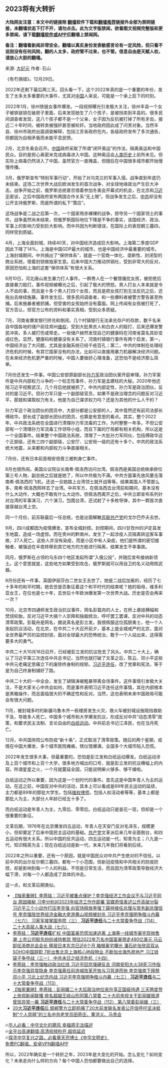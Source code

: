  <!-- 面包屑导航 --> <h2>2023将有大转折</h2> <p class="notice"><b>大陆网友注意：本文中的链接除 <a href="https://github.com/bannedbook/fanqiang" >翻墙</a>软件下载和<a href="https://github.com/killgcd/justmysocks/blob/master/README.md">翻墙推荐</a>链接外全部为禁网链接，未翻墙状态下打不开，请勿点击。此为文字版禁闻，欲看图文视频完整版和更多禁闻，请下载<a href="https://github.com/bannedbook/fanqiang">翻墙软件或APP</a>后翻墙上禁闻网。</p><p>备注：翻墙看新闻非常安全，翻墙以真实身份发表敏感言论有一定风险，但只看不说则没有任何风险，翻的人太多，政府管不过来，也不管。信息自由是天赋人权，请放心大胆的翻墙。</b></p>  <div class="entry"> <p>来源:&nbsp;<span class='wp_keywordlink_affiliate'><a href="http://www.epochtimes.com/" title="大纪元" target="_blank">大纪元</a></span>                            作者:&nbsp;石山                           </p> <p>《有冇搞错》。12月29日。</p> <p>2022年还剩下最后两三天。回头看一下，这个2022年真的是一个重要的年份，发生了太多太多重要的大事件，尤其对<span class='wp_keywordlink_affiliate'><a href="https://www.bannedbook.org/" title="中国" target="_blank">中国</a></span>人来说，可能是一个承上启下的时刻。</p> <p>2022年1月，徐州铁链女事件爆发。一段视频曝光引发极大关注，徐州丰县一个女子被铁链锁在破房子里面，后来发现她生了八个孩子，是被拐卖到丰县的。很多民间调查者发现，这八个孩子都不是一个父亲，女子因为反抗被打掉了所有牙齿，接近二十年时间，被转卖被强奸甚至被轮奸。当地政府因此成了问责对象。当然丰县、徐州市政府出面调查解释，包括江苏省政府在内，各级政府发布了多次通告，但都因为自相矛盾而未能平息民愤。</p> <p>2月，北京冬奥会召开。<a href="https://www.bannedbook.org/bnews/tag/%E4%B8%AD%E5%9B%BD/" class="st_tag internal_tag" rel="tag" title="标签 中国 下的日志">中国</a>政府采取了所谓“闭环奥运”的作法，隔离奥运和中国民众。目的是担心奥密米克戎病毒进入中国。这种奥运会<span class='wp_keywordlink'><a href="https://www.bannedbook.org/forum3/topic1750.html" title="考古学禁区-被掩藏的人类历史" target="_blank">人类历史</a></span>上前所未见。但实际上病毒仍然进入了中国，虽然官方一直掩盖，但随后在中国很多城市都开始慢慢传播。</p> <p>3月，俄罗斯宣布“特别军事行动”，开始了对乌克兰的军事入侵。战争直到年底仍未结束。这场二次世界大战后欧洲发生的首次战争，对全球地缘政治产生巨大冲击。战争开始之前，俄罗斯总统普京借着参加冬奥会开幕式的机会，在北京和<a href="https://www.bannedbook.org/bnews/tag/%e4%b9%a0%e8%bf%91%e5%b9%b3/" class="st_tag internal_tag" rel="tag" title="标签 习近平 下的日志">习近平</a>密谈，之后中国政府宣布两国合作关系“无上限”。但战争发生之后，<a href="https://www.bannedbook.org/bnews/tag/%e4%b8%ad%e5%85%b1/" class="st_tag internal_tag" rel="tag" title="标签 中共 下的日志">中共</a>却没有公开支持俄罗斯，而是所谓的私下“策应”。</p> <p>这场战争是二战之后第一次，一个国家用赤裸裸的战争，掠夺另一个国家领土的事件。战争虽然尚未结束，但俄罗斯国际地位下降是不争的事实，该国经济、政治、军事上的影响力受到巨大影响。而中共因为判断错误，在国际上的表现朝三暮四，同样受到质疑。</p>  <p>4月，上海全面封城，持续40天，对中国经济造成巨大影响。上海第二季度GDP因此下降了14%。上海是中国GDP最大的城市，也是中国经济中最重要的城市。上海封城期间，中共搞出了“保供体系”，就是一个官商一体化、垄断性、封闭型的商业系统，借着封锁做独家生意。后来中国大力推动供销社，受到非常大的反对，原因恐怕和上海的这套“保供体系”有很大关系。</p> <p>6月10日，河北唐山发生暴力打人事件。一群男人在一个餐馆骚扰女孩，被拒绝后直接暴力殴打。事件视频被曝光之后，引起了极大的愤怒。男人打女人本来就是令人不齿的事，而且是十多个男人打四个女孩，而且是把女孩打到无法反抗之后，还拖出去继续施暴。事件发生后，很多民间调查者，和一些爆料者被警方警告甚至拘捕。后来施暴者被抓捕，但受害的女孩始终没有露面。网上传闻有女孩被打死了，官方否认，但官方公布的资料和事实真相，受到众多质疑。</p> <p>7月，河南省爆发银行挤兑和倒闭。几个村镇银行无法承兑存户的存款，数千名来自中国各地的储户前往郑州<span class='wp_keywordlink_affiliate'><a href="https://www.bannedbook.org/bnews/weiquan/" title="维权" target="_blank">维权</a></span>，受到大批黑衣人和白衣人的殴打，后来还爆发警民冲突，多人被打伤或带走。一些储户赫然发现自己的健康码在河南省莫名其妙变成红色，显然，健康码和健康没有关系了。河南村镇银行事件有两个启发，第一，中国经济出了大问题，尤其是金融系统已经千疮百孔；第二，中共的体制在处理经济危机的时候，有其它国家没有的办法，比如可以直接用暴力机器解决经济问题。在未来经济危机更严重的时候，中国人要做好心理准备，这恐怕不是经济那么简单。</p> <p>7月份还发生一件事。中国公安部原副部长<a href="https://www.bannedbook.org/bnews/tag/%E5%AD%99%E5%8A%9B%E5%86%9B/" class="st_tag internal_tag" rel="tag" title="标签 孙力军 下的日志">孙力军</a>政治团伙案开庭审理。孙力军案件是中共内部权力斗争的一个标志性事件，孙力军是孟建柱的大秘。2020年他还陪习近平视察武汉，几个月后他就被抓了。中共内部定性，孙力军是政治团伙，反对的是习近平。但孙力军只是一个副部级官员，如果不是政治理念的问题反对习近平，那就和谋取权力有关。他是为自己谋求权力吗？还是为其他的什么人干的？</p> <p>孙力军这个政治团伙的团员中，大部分都是公安部的人，其中竟然还有前司法部长傅政华。部长成了副部长团伙的团员，也算是有意思的看点。其实，整个2022年，中共政法系统在全国进行清理孙力军流毒的工作，为时整整一年多。不但公安部有一个清理孙力军流毒工作领导小组，而且下属的厅局都有相关机构，所以这是一个全国事件。结果整个中国政法系统，清理了一大批孙力军同伙，包括傅政华这个正部级，还有三四个副部级，公安厅、公安局一级的还有十多个。中共的政法系统大地震，从来都和内部权力斗争直接相关。</p> <p>7月份，还有日本前首相安倍晋三被刺身亡事件。</p> <p>8月也很热闹。美国众议院议长南希‧佩洛西访问台湾。佩洛西是美国总统继承排位第三号人物，副总统之后就是她了，所以中共极为不满。中共方面事先放风要击落南希‧佩洛西的飞机，还说一旦她踏上台湾领土就开战等等。结果美国人不管那么多，南希‧佩洛西照样去了台湾。中共军方，在佩洛西去台湾前和期间，基本没有什么大动作，大概也不敢有什么大动作。但佩洛西离开之后，中共立即宣布系列针对台湾的军事演习，六个演习，包围台湾，还试射了十多枚导弹，其中一颗首次直接穿越台湾上空。</p>  <p>同一个月份，前苏联最后一任总统，也是出面解散<span class='wp_keywordlink'><a href="https://www.bannedbook.org/forum2/topic1409.html" title="苏联共产党九十三年（沈志华）" target="_blank">苏联共产党</a></span>的戈尔巴乔夫去世。</p> <p>9月，四川成都因为疫情爆发，宣布全城封控。封控期间，四川甘孜州的泸定县发生地震，造成一场虚惊。而在贵州的黔南州，发生了一起涉疫人员隔离转运客车事故，27人死亡。这些人并没有染疫，而是小区中有人染疫，他们是所谓的密切接触者，被强迫在半夜转移到其它地方的方舱进行隔离，结果发生不幸事故。</p> <p>同月，俄罗斯在占领的乌东四个地区发起所谓“入俄公投”，并随后宣布接纳新领土。这个意思就是，这些地方如果受到攻击，俄罗斯就可以用自卫的名义动用核武器。</p> <p>9月份还有一件事，英国伊丽莎白二世女王去世了。她是二战后加冕的，经历了七十多年的和平时期，她去世是否象征着这个和平时代的结束呢？她的祖母，维多利亚女王，在位也是七十年，去世后十年欧洲爆发第一次世界大战。历史是否会再来一次？</p> <p>10月，北京市四通桥发生政治抗议事件，网名彭载舟的人士，在桥上悬挂横幅和焚烧轮胎，反对习近平大搞个人崇拜和独裁统治，呼吁罢工罢课，反对中共的动态清零政策。彭载舟是网名，据说真名是彭立发。我很佩服这位孤胆勇士，他一个人发起抗议活动，在北京，在中共二十大召开前夕，基本上是全城戒严的北京，面对全世界最严厉的监控封锁，面对全球最大的恐怖统治，敢于一个人站出来，这得需要多大的勇气。</p> <p>中共二十大10月16日召开，已经被彭立发的抗议抢去了风头。中共二十大上，确认了习近平第三次连任中共总书记，当然也就打破了文革之后，陈云、邓小平这些中共元老痛定思痛立下的废除终身制的规矩。<a href="https://www.bannedbook.org/bnews/tag/%e4%b9%a0%e8%bf%91%e5%b9%b3%e8%bf%9e%e4%bb%bb/" class="st_tag internal_tag" rel="tag" title="标签 习近平连任 下的日志">习近平连任</a>，改了党章和宪法，等于是为自己终身制铺好了路。</p> <p>中共二十大的一中全会，发生了胡锦涛被粗暴带离会场事件。这件事情引发极大关注，不是大家关心中共会如何，而是事件表明习近平连任这件事情，其在内部根本是黑箱操作，而且面临很大的不确定性和反对。当然，这也表明未来中国政局可能会有很大问题。</p>  <p>11月，被封城多时的新疆乌鲁木齐一栋楼房发生火灾，救火车被封城设施阻挡救助不及，导致多人死亡。中国多个城市和大学爆发抗议，形成反对中共“动态清零”政策，和要求民主法制、言论自由的<a href="https://www.bannedbook.org/bnews/tag/%e7%99%bd%e7%ba%b8%e8%bf%90%e5%8a%a8/" class="st_tag internal_tag" rel="tag" title="标签 白纸运动 下的日志">白纸运动</a>。中共前总书记江泽民，也在当月死亡。</p> <p>12月，中共国务院公布防疫“新十条”，正式取消了清零政策。随后的两个星期，疫情在中国大爆发，多个城市医院瘫痪，殡仪馆爆满，全国多个大城市陷入恐慌。</p> <p>2022年发生很多大事，但最重要的，恐怕是彭立发和白纸运动爆发。白纸运动涉及上百个城市和上百个大学，很多地方喊出的口号，就是彭立发的抗议横幅上的内容。所谓星星之火，一个月就蔓延全国，只能说明柴火够多、够干燥啦。</p> <p>白纸运动之所以重要，因为这是一个划时代的事件。首先这是中国年青人为主的运动。在这之前，中国反对中共的活动，其本上可以看成是89年民主运动的延续，主力都是89年的那批大学生。包括<span class='wp_keywordlink'><a href="https://www.bannedbook.org/forum16/" title="维权律师 法律维权" target="_blank">维权律师</a></span>，包括人权活动者等等，基本上都是那批人为主，大部分人年龄已经五十多了。</p> <p>而白纸运动是年青人为主，九零后、零零后。白纸运动只是昙花一现，但却是一个很重要的象征。</p> <p>文革后期，1976年在北京爆发四五运动，年青人在天安门反对毛泽东，规模更小，但却奠定了后来中国民主运动的基础。<a href="https://www.bannedbook.org/bnews/tag/%e5%85%b1%e4%ba%a7%e5%85%9a/" class="st_tag internal_tag" rel="tag" title="标签 共产党 下的日志">共产党</a>文革派后来几年全面倒台，和四五运动有很大关系。所以中国的反共运动，四五运动是一代，知青为主；八九是一代，知识精英为主；现在白纸运动是新一代，未来几年我们将看到后续。</p> <p>2022年之所以重要，还有一个原因，就是中国民众对中共产生绝对的不信任。以前中共的出尔反尔朝三暮四，都有一个小范围，但新冠疫情和中共相关的防疫防控，却是影响到每一个人的利益。不但是日常生活，而且因为清零政策导致经济大幅下滑，对每一个人都造成了具体的冲击。</p>  <p>这一点，和文革后期类似。</p> <!--<div id="taboola-mid-1"></div>--><ul class='op-related-articles' title='相关阅读'> <li><a href='https://www.bannedbook.org/bnews/comments/20221218/1824972.html' target='_blank'>【独家重磅】李燕铭：习近平被重点保护？李克强经济工作会议不与习近平同台 原因揭秘 习李分别对2023年经济工作作部署 官媒奇怪表述公开高层分裂 习近平三个小动作打压李克强 向官场释放李强丁薛祥接任总理与常务副总理信号 李克强陪世界经济金融大佬游黄山视频被封杀 习近平李克强明争暗斗内幕（七六） 习家军接掌国务院（三） <b>习近平连任</b>与二十大常委争夺战（114） 二十大高层人事大战（七六）</a></li> <li><a href='https://www.bannedbook.org/bnews/comments/20221212/1822529.html' target='_blank'>李燕铭：<b>习近平连任</b>扩权 中国富豪恐慌加速逃离 上海等一线城市豪宅现抛售潮 上市公司股东纷纷减持套现 预估2022年万名中国富豪带走480亿美元 马云卸任浙商总会会长 移居日本东京已近6个月 箱根豪宅曝光 潘石屹张欣双双从SOHO中国辞职 7折出售北京上海核心地段物业 不断加仓海外房地产 习江钱袋子争夺战（三一） 中共末日之经济危机（十四）</a></li> <li><a href='https://www.bannedbook.org/bnews/comments/20221122/1814783.html' target='_blank'>李燕铭：李克强触动政治红线 习近平回京强硬反击 河南安阳大火38死​习作指示李克强异常隐身 李克强离任前连喊改革开放与习背道而驰 李克强南下拜祭邓小平 习北上纪念内战 习近平李克强明争暗斗内幕（七三） <b>习近平连任</b>与二十大常委争夺战（113）</a></li> <li><a href='https://www.bannedbook.org/bnews/comments/20221118/1813093.html' target='_blank'>【独家重磅】李燕铭：彭丽媛二十大后政治地位突升享正国级待遇 三天两度登上央视新闻联播 排名超越王岐山形同第八常委 二十大前央视关于彭丽媛报道曾现异常一幕 <b>习近平连任</b>与二十大常委争夺战（112） 第八常委彭丽媛（三）</a></li> <li><a href='https://www.bannedbook.org/bnews/weiquan/20221116/1812056.html' target='_blank'>20大<b>习近平连任</b>后 邯郸警方立即抓捕了20大前发联名发表公开信呼吁坚决抵制&#8220;个人崇拜&#8221;的三名中共老党员田奇庄&#12289;董洪义&#12289;马贵会</a></li> </ul> <p class="texttj"> 🔥<a href="https://www.bannedbook.org/bnews/comments/20220220/1694796.html" target="_blank">华人必看：中华文化的飓风 幸福感无法描述</a><br/> 🔥<a href="https://github.com/bannedbook/fanqiang/wiki/V2ray%E6%9C%BA%E5%9C%BA" target="_blank">全平台高速翻墙:高清视频秒开,超低延迟</a><br/> 🔥<a href="https://www.bannedbook.org/bnews/comments/20220808/1768773.html" target="_blank">探寻中华复兴之路，必看章天亮博士《中华文明史》</a><br/> <a href="https://github.com/bannedbook/fanqiang/wiki/%E7%A6%81%E9%97%BB%E7%BD%91%E5%AE%89%E5%8D%93%E7%BF%BB%E5%A2%99%E6%96%B0%E9%97%BBAPP" target="_blank">免费PC翻墙、安卓VPN翻墙APP</a><br/> </p><p>所以，2022年确实是一个转折之年，2023年是大变化的开始。怎么变化？如何变化？未来走向什么样的方向？每个中国人恐怕都要做出自己的选择。</p><a name='sharetosocial'></a> <div style="margin-bottom:5px;padding-bottom:5px;clear:both"> <div id="archive-pix-1" class="banner-ads"> <!-- AuctionX Display platform tag START --> <div id="27602x728x90x621x_ADSLOT1" clicktrack="%%CLICK_URL_ESC%%"></div>  <!-- AuctionX Display platform tag END --> </div> <div id="archive-pix-2" class="banner-ads"> <!-- AuctionX Display platform tag START --> <div id="27556x300x250x621x_ADSLOT1" clicktrack="%%CLICK_URL_ESC%%" style="margin:0 auto;text-align:center"></div>  <!-- AuctionX Display platform tag END --> </div> </div>  <div id="archive-pix-1" class="banner-ads"> <!-- AuctionX Display platform tag START --> <div id="27603x728x90x621x_ADSLOT1" clicktrack="%%CLICK_URL_ESC%%"></div>  <!-- AuctionX Display platform tag END --> </div> </div><!--END ENTRY--> 